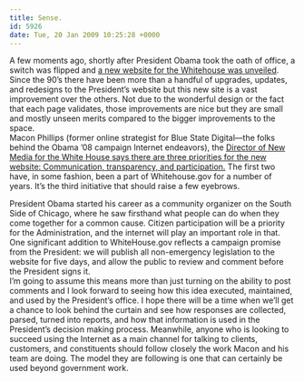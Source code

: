 ```yaml
---
title: Sense.
id: 5926
date: Tue, 20 Jan 2009 10:25:28 +0000
---
```


A few moments ago, shortly after President Obama took the oath of office, a switch was flipped and [a new website for the Whitehouse was unveiled](http://www.whitehouse.gov). Since the 90’s there have been more than a handful of upgrades, updates, and redesigns to the President’s website but this new site is a vast improvement over the others. Not due to the wonderful design or the fact that each page validates, those improvements are nice but they are small and mostly unseen merits compared to the bigger improvements to the space.  
 Macon Phillips (former online strategist for Blue State Digital—the folks behind the Obama ’08 campaign Internet endeavors), the [Director of New Media for the White House says there are three priorities for the new website: Communication, transparency, and participation.](http://www.whitehouse.gov/blog/change_has_come_to_whitehouse-gov/) The first two have, in some fashion, been a part of Whitehouse.gov for a number of years. It’s the third initiative that should raise a few eyebrows.

<div class="quote">President Obama started his career as a community organizer on the South Side of Chicago, where he saw firsthand what people can do when they come together for a common cause. Citizen participation will be a priority for the Administration, and the internet will play an important role in that. One significant addition to WhiteHouse.gov reflects a campaign promise from the President: we will publish all non-emergency legislation to the website for five days, and allow the public to review and comment before the President signs it.</div>I’m going to assume this means more than just turning on the ability to post comments and I look forward to seeing how this idea executed, maintained, and used by the President’s office. I hope there will be a time when we’ll get a chance to look behind the curtain and see how responses are collected, parsed, turned into reports, and how that information is used in the President’s decision making process.  
 Meanwhile, anyone who is looking to succeed using the Internet as a main channel for talking to clients, customers, and constituents should follow closely the work Macon and his team are doing. The model they are following is one that can certainly be used beyond government work.


